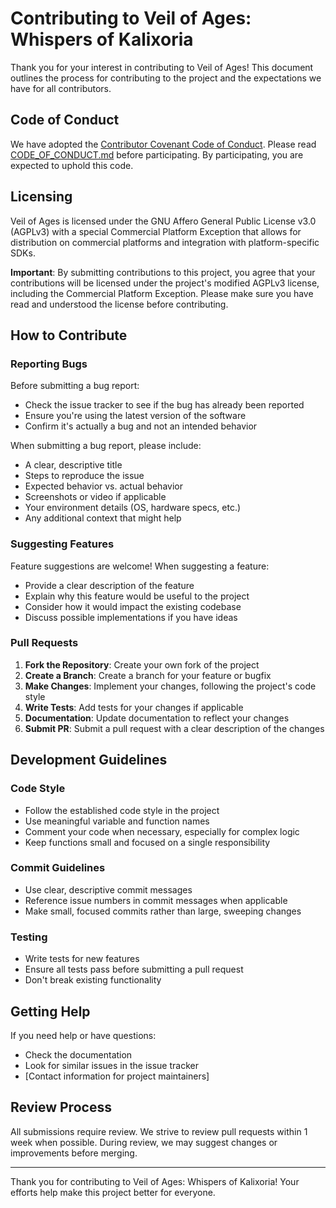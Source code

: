 # Contributing to Veil of Ages: Whispers of Kalixoria

Thank you for your interest in contributing to Veil of Ages! This document outlines the process for contributing to the project and the expectations we have for all contributors.

## Code of Conduct

We have adopted the [Contributor Covenant Code of Conduct](https://www.contributor-covenant.org/version/2/1/code_of_conduct/code_of_conduct.md). Please read [CODE_OF_CONDUCT.md](CODE_OF_CONDUCT.md) before participating. By participating, you are expected to uphold this code.

## Licensing

Veil of Ages is licensed under the GNU Affero General Public License v3.0 (AGPLv3) with a special Commercial Platform Exception that allows for distribution on commercial platforms and integration with platform-specific SDKs.

**Important**: By submitting contributions to this project, you agree that your contributions will be licensed under the project's modified AGPLv3 license, including the Commercial Platform Exception. Please make sure you have read and understood the license before contributing.

## How to Contribute

### Reporting Bugs

Before submitting a bug report:
- Check the issue tracker to see if the bug has already been reported
- Ensure you're using the latest version of the software
- Confirm it's actually a bug and not an intended behavior

When submitting a bug report, please include:
- A clear, descriptive title
- Steps to reproduce the issue
- Expected behavior vs. actual behavior
- Screenshots or video if applicable
- Your environment details (OS, hardware specs, etc.)
- Any additional context that might help

### Suggesting Features

Feature suggestions are welcome! When suggesting a feature:
- Provide a clear description of the feature
- Explain why this feature would be useful to the project
- Consider how it would impact the existing codebase
- Discuss possible implementations if you have ideas

### Pull Requests

1. **Fork the Repository**: Create your own fork of the project
2. **Create a Branch**: Create a branch for your feature or bugfix
3. **Make Changes**: Implement your changes, following the project's code style
4. **Write Tests**: Add tests for your changes if applicable
5. **Documentation**: Update documentation to reflect your changes
6. **Submit PR**: Submit a pull request with a clear description of the changes

## Development Guidelines

### Code Style

- Follow the established code style in the project
- Use meaningful variable and function names
- Comment your code when necessary, especially for complex logic
- Keep functions small and focused on a single responsibility

### Commit Guidelines

- Use clear, descriptive commit messages
- Reference issue numbers in commit messages when applicable
- Make small, focused commits rather than large, sweeping changes

### Testing

- Write tests for new features
- Ensure all tests pass before submitting a pull request
- Don't break existing functionality

## Getting Help

If you need help or have questions:
- Check the documentation
- Look for similar issues in the issue tracker
- [Contact information for project maintainers]

## Review Process

All submissions require review. We strive to review pull requests within 1 week when possible. During review, we may suggest changes or improvements before merging.

---

Thank you for contributing to Veil of Ages: Whispers of Kalixoria! Your efforts help make this project better for everyone.

